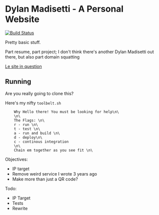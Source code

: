 Dylan Madisetti - A Personal Website
=========

[![Build Status](https://travis-ci.org/dmadisetti/dylanmadisetti.png)](https://travis-ci.org/dylanmadisetti/noughtscrosses)

Pretty basic stuff.

Part resume, part project; I don't think there's another Dylan Madisetti out there, but also part domain squatting

[Le site in question](http://www.dylanmasietti.com/)

Running
---
Are you really going to clone this?

Here's my nifty `toolbelt.sh`

```
    Why Hello there! You must be looking for help\n\
    \n\
    The Flags: \n\
    r - run \n\
    t - test \n\
    a - run and build \n\
    d - deploy\n\
    c - continous integration
    \n\
    Chain em together as you see fit \n\
```


Objectives:

- IP target
- Remove weird service I wrote 3 years ago
- Make more than just a QR code?

Todo:

- IP Target
- Tests
- Rewrite